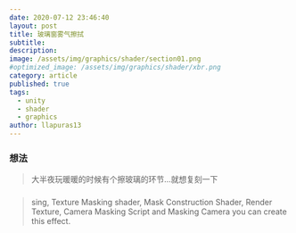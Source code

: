 ```yaml
---
date: 2020-07-12 23:46:40
layout: post
title: 玻璃窗雾气擦拭
subtitle: 
description: 
image: /assets/img/graphics/shader/section01.png
#optimized_image: /assets/img/graphics/shader/xbr.png
category: article
published: true
tags:
  - unity
  - shader
  - graphics
author: llapuras13
---
```


### 想法

> 大半夜玩暖暖的时候有个擦玻璃的环节...就想复刻一下

### 

> sing, Texture Masking shader, Mask Construction Shader, Render Texture, Camera Masking Script and Masking Camera you can create this effect.



